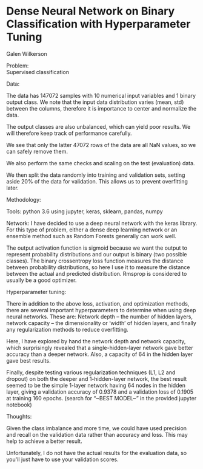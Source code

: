 # Dense Neural Network on Binary Classification with Hyperparameter Tuning
Galen Wilkerson

Problem:  
Supervised classification

Data:
  
The data has 147072 samples with 10 numerical input variables and 1 binary output class.
We note that the input data distribution varies (mean, std) between the columns, therefore it is importance to center and normalize the data.

The output classes are also unbalanced, which can yield poor results.  We will therefore keep track of performance carefully.

We see that only the latter 47072 rows of the data are all NaN values, so we can safely remove them.

We also perform the same checks and scaling on the test (evaluation) data. 

We then split the data randomly into training and validation sets, setting aside 20% of the data for validation.  This allows us to prevent overfitting later.

Methodology:   

Tools:  python 3.6 using jupyter, keras, sklearn, pandas, numpy

Network:
I have decided to use a deep neural network with the keras library.  For this type of problem, either a dense deep learning network or an ensemble method such as Random Forests generally can work well.

The output activation function is sigmoid because we want the output to represent probability distributions and our output is binary (two possible classes).
The binary crossentropy loss function measures the distance between probability distributions, so here I use it to measure the distance between the actual and predicted distribution.
Rmsprop is considered to usually be a good optimizer.

Hyperparameter tuning:

There in addition to the above loss, activation, and optimization methods, there are several important hyperparameters to determine when using deep neural networks.  These are:  Network depth – the number of hidden layers, network capacity – the dimensionality or ‘width’ of hidden layers, and finally any regularization methods to reduce overfitting.

Here, I have explored by hand the network depth and network capacity, which surprisingly revealed that a single-hidden-layer network gave better accuracy than a deeper network.  Also, a capacity of 64 in the hidden layer gave best results.

Finally, despite testing various regularization techniques (L1, L2 and dropout) on both the deeper and 1-hidden-layer network, the best result seemed to be the simple 1-layer network having 64 nodes in the hidden layer, giving a validation accuracy of 0.9378 and a validation loss of 0.1905 at training 160 epochs.  (search for “\~BEST MODEL\~” in the provided jupyter notebook)

Thoughts:

Given the class imbalance and more time, we could have used precision and recall on the validation data rather than accuracy and loss.  This may help to achieve a better result.


Unfortunately, I do not have the actual results for the evaluation data, so you'll just have to use your validation scores.
